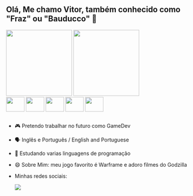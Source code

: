 ## Olá, Me chamo Vitor, também conhecido como "Fraz" ou "Bauducco" 👋

<div>
  <img height=180em src="https://github-readme-stats.vercel.app/api?username=VitorFraz&theme=great-gatsby&show_icons=true&hide_border=false&count_private=false">
  <img height=180em src="https://github-readme-stats.vercel.app/api/top-langs/?username=VitorFraz&theme=great-gatsby&show_icons=true&hide_border=false&layout=compact">
</div>

<div>
  <img align="center" src="https://cdn.jsdelivr.net/gh/devicons/devicon@latest/icons/csharp/csharp-original.svg" height="40px" width="50px"/>
  <img align="center" src="https://cdn.jsdelivr.net/gh/devicons/devicon@latest/icons/css3/css3-original.svg" height="40px" width="50px"/>
  <img align="center" src="https://cdn.jsdelivr.net/gh/devicons/devicon@latest/icons/html5/html5-original.svg" height="40px" width="50px"/>
  <img align="center" src="https://cdn.jsdelivr.net/gh/devicons/devicon@latest/icons/php/php-original.svg" height="40px" width="50px"/>
  <img align="center" src="https://cdn.jsdelivr.net/gh/devicons/devicon@latest/icons/javascript/javascript-original.svg" height="40px" width="50px"/>
</div>

##

- 🎮 Pretendo trabalhar no futuro como GameDev
- 🗣️ Inglês e Português / English and Portuguese
- 📖 Estudando varias linguagens de programação
- 😄 Sobre Mim: meu jogo favorito é Warframe e adoro filmes do Godzilla
- Minhas redes sociais:

  <div>
    <a href="vfbarduco@gmail.com"><img src="https://img.shields.io/badge/Gmail-D14836?style=for-the-badge&logo=gmail&logoColor=white"
  </div>

##

